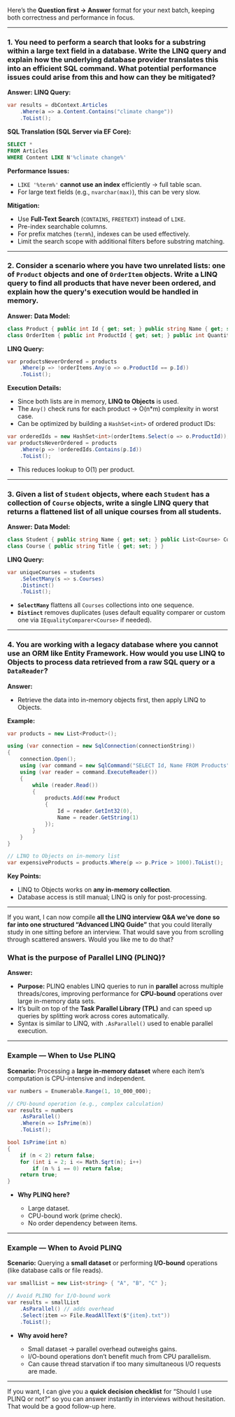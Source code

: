 Here’s the **Question first → Answer** format for your next batch, keeping both correctness and performance in focus.

---

### **1. You need to perform a search that looks for a substring within a large text field in a database. Write the LINQ query and explain how the underlying database provider translates this into an efficient SQL command. What potential performance issues could arise from this and how can they be mitigated?**

**Answer:**
**LINQ Query:**

```csharp
var results = dbContext.Articles
    .Where(a => a.Content.Contains("climate change"))
    .ToList();
```

**SQL Translation (SQL Server via EF Core):**

```sql
SELECT * 
FROM Articles
WHERE Content LIKE N'%climate change%'
```

**Performance Issues:**

* `LIKE '%term%'` **cannot use an index** efficiently → full table scan.
* For large text fields (e.g., `nvarchar(max)`), this can be very slow.

**Mitigation:**

* Use **Full-Text Search** (`CONTAINS`, `FREETEXT`) instead of `LIKE`.
* Pre-index searchable columns.
* For prefix matches (`term%`), indexes can be used effectively.
* Limit the search scope with additional filters before substring matching.

---

### **2. Consider a scenario where you have two unrelated lists: one of `Product` objects and one of `OrderItem` objects. Write a LINQ query to find all products that have never been ordered, and explain how the query's execution would be handled in memory.**

**Answer:**
**Data Model:**

```csharp
class Product { public int Id { get; set; } public string Name { get; set; } }
class OrderItem { public int ProductId { get; set; } public int Quantity { get; set; } }
```

**LINQ Query:**

```csharp
var productsNeverOrdered = products
    .Where(p => !orderItems.Any(o => o.ProductId == p.Id))
    .ToList();
```

**Execution Details:**

* Since both lists are in memory, **LINQ to Objects** is used.
* The `Any()` check runs for each product → O(n\*m) complexity in worst case.
* Can be optimized by building a `HashSet<int>` of ordered product IDs:

```csharp
var orderedIds = new HashSet<int>(orderItems.Select(o => o.ProductId));
var productsNeverOrdered = products
    .Where(p => !orderedIds.Contains(p.Id))
    .ToList();
```

* This reduces lookup to O(1) per product.

---

### **3. Given a list of `Student` objects, where each `Student` has a collection of `Course` objects, write a single LINQ query that returns a flattened list of all unique courses from all students.**

**Answer:**
**Data Model:**

```csharp
class Student { public string Name { get; set; } public List<Course> Courses { get; set; } }
class Course { public string Title { get; set; } }
```

**LINQ Query:**

```csharp
var uniqueCourses = students
    .SelectMany(s => s.Courses)
    .Distinct()
    .ToList();
```

* **`SelectMany`** flattens all `Courses` collections into one sequence.
* **`Distinct`** removes duplicates (uses default equality comparer or custom one via `IEqualityComparer<Course>` if needed).

---

### **4. You are working with a legacy database where you cannot use an ORM like Entity Framework. How would you use LINQ to Objects to process data retrieved from a raw SQL query or a `DataReader`?**

**Answer:**

* Retrieve the data into in-memory objects first, then apply LINQ to Objects.

**Example:**

```csharp
var products = new List<Product>();

using (var connection = new SqlConnection(connectionString))
{
    connection.Open();
    using (var command = new SqlCommand("SELECT Id, Name FROM Products", connection))
    using (var reader = command.ExecuteReader())
    {
        while (reader.Read())
        {
            products.Add(new Product
            {
                Id = reader.GetInt32(0),
                Name = reader.GetString(1)
            });
        }
    }
}

// LINQ to Objects on in-memory list
var expensiveProducts = products.Where(p => p.Price > 1000).ToList();
```

**Key Points:**

* LINQ to Objects works on **any in-memory collection**.
* Database access is still manual; LINQ is only for post-processing.

---

If you want, I can now compile **all the LINQ interview Q\&A we’ve done so far into one structured “Advanced LINQ Guide”** that you could literally study in one sitting before an interview. That would save you from scrolling through scattered answers. Would you like me to do that?


### **What is the purpose of Parallel LINQ (PLINQ)?**

**Answer:**

* **Purpose:** PLINQ enables LINQ queries to run in **parallel** across multiple threads/cores, improving performance for **CPU-bound** operations over large in-memory data sets.
* It’s built on top of the **Task Parallel Library (TPL)** and can speed up queries by splitting work across cores automatically.
* Syntax is similar to LINQ, with `.AsParallel()` used to enable parallel execution.

---

### **Example — When to Use PLINQ**

**Scenario:** Processing a **large in-memory dataset** where each item’s computation is CPU-intensive and independent.

```csharp
var numbers = Enumerable.Range(1, 10_000_000);

// CPU-bound operation (e.g., complex calculation)
var results = numbers
    .AsParallel()
    .Where(n => IsPrime(n))
    .ToList();

bool IsPrime(int n)
{
    if (n < 2) return false;
    for (int i = 2; i <= Math.Sqrt(n); i++)
        if (n % i == 0) return false;
    return true;
}
```

* **Why PLINQ here?**

  * Large dataset.
  * CPU-bound work (prime check).
  * No order dependency between items.

---

### **Example — When to Avoid PLINQ**

**Scenario:** Querying a **small dataset** or performing **I/O-bound** operations (like database calls or file reads).

```csharp
var smallList = new List<string> { "A", "B", "C" };

// Avoid PLINQ for I/O-bound work
var results = smallList
    .AsParallel() // adds overhead
    .Select(item => File.ReadAllText($"{item}.txt"))
    .ToList();
```

* **Why avoid here?**

  * Small dataset → parallel overhead outweighs gains.
  * I/O-bound operations don’t benefit much from CPU parallelism.
  * Can cause thread starvation if too many simultaneous I/O requests are made.

---

If you want, I can give you a **quick decision checklist** for “Should I use PLINQ or not?” so you can answer instantly in interviews without hesitation. That would be a good follow-up here.
